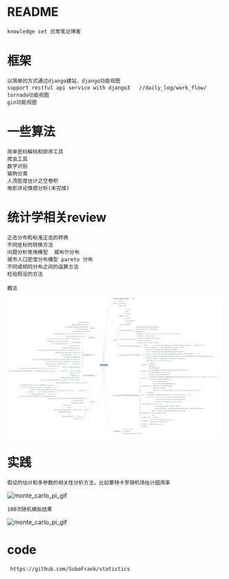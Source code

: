# README
    knowledge set 日常笔记博客


# 框架
    以简单的方式通过django建站，django功能视图
    support restful api service with django3   //daily_log/work_flow/
    tornado功能视图
    gin功能视图


# 一些算法
    简单密码解码和排序工具
    爬虫工具
    数字识别
    猫狗分类
    人流密度估计之空卷积
    电影评论情感分析(未完成)

    
# 统计学相关review
    正态分布和标准正态的转换
    不同坐标的转换方法
    问题分析常用模型  威布尔分布
    城市人口密度分布模型 pareto 分布
    不同或相同分布之间的运算方法
    检验假设的方法
    
    概览
   ![info_statistics](./DiscriPng/info-statistics.svg)   
   
# 实践    

    假设的估计和多参数的相关性分析方法，比如蒙特卡罗随机场估计圆周率
   ![monte_carlo_pi_gif](./DiscriPng/Monte_Carlo_Pi_30K.gif)
   
    100次随机模拟结果
   ![monte_carlo_pi_gif](./DiscriPng/2019-09-08_carlo.gif)
   
# code
     https://github.com/SuboFrank/statistics